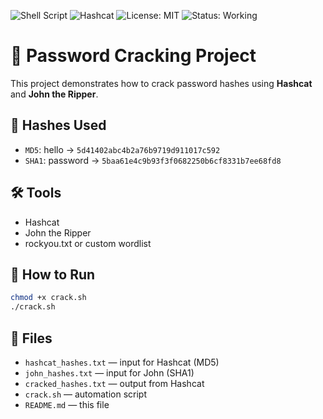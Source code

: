 ![Shell Script](https://img.shields.io/badge/script-shell-blue.svg)
![Hashcat](https://img.shields.io/badge/tool-hashcat-red.svg)
![License: MIT](https://img.shields.io/badge/license-MIT-green.svg)
![Status: Working](https://img.shields.io/badge/status-working-brightgreen.svg)

# 🔐 Password Cracking Project

This project demonstrates how to crack password hashes using **Hashcat** and **John the Ripper**.

## 🧩 Hashes Used
- `MD5`: hello → `5d41402abc4b2a76b9719d911017c592`
- `SHA1`: password → `5baa61e4c9b93f3f0682250b6cf8331b7ee68fd8`

## 🛠 Tools
- Hashcat
- John the Ripper
- rockyou.txt or custom wordlist

## 🚀 How to Run

```bash
chmod +x crack.sh
./crack.sh
```

## 📁 Files
- `hashcat_hashes.txt` — input for Hashcat (MD5)
- `john_hashes.txt` — input for John (SHA1)
- `cracked_hashes.txt` — output from Hashcat
- `crack.sh` — automation script
- `README.md` — this file
